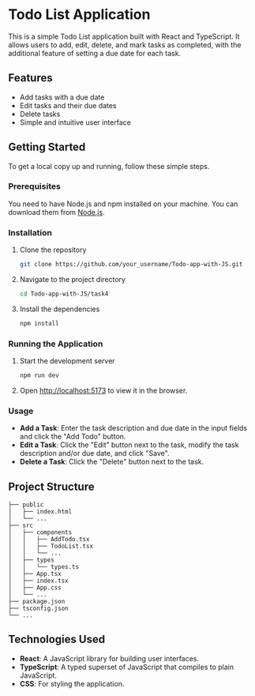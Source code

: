 
# Todo List Application

This is a simple Todo List application built with React and TypeScript. It allows users to add, edit, delete, and mark tasks as completed, with the additional feature of setting a due date for each task.

## Features

- Add tasks with a due date
- Edit tasks and their due dates
- Delete tasks
- Simple and intuitive user interface

## Getting Started

To get a local copy up and running, follow these simple steps.

### Prerequisites

You need to have Node.js and npm installed on your machine. You can download them from [Node.js](https://nodejs.org/).

### Installation

1. Clone the repository

   ```sh
   git clone https://github.com/your_username/Todo-app-with-JS.git
   ```

2. Navigate to the project directory

   ```sh
   cd Todo-app-with-JS/task4
   ```

3. Install the dependencies

   ```sh
   npm install
   ```

### Running the Application

1. Start the development server

   ```sh
   npm run dev
   ```

2. Open [http://localhost:5173](http://localhost:5173) to view it in the browser.

### Usage

- **Add a Task**: Enter the task description and due date in the input fields and click the "Add Todo" button.
- **Edit a Task**: Click the "Edit" button next to the task, modify the task description and/or due date, and click "Save".
- **Delete a Task**: Click the "Delete" button next to the task.

## Project Structure

```plaintext
├── public
│   ├── index.html
│   └── ...
├── src
│   ├── components
│   │   ├── AddTodo.tsx
│   │   ├── TodoList.tsx
│   │   └── ...
│   ├── types
│   │   └── types.ts
│   ├── App.tsx
│   ├── index.tsx
│   ├── App.css
│   └── ...
├── package.json
├── tsconfig.json
└── ...
```

## Technologies Used

- **React**: A JavaScript library for building user interfaces.
- **TypeScript**: A typed superset of JavaScript that compiles to plain JavaScript.
- **CSS**: For styling the application.


